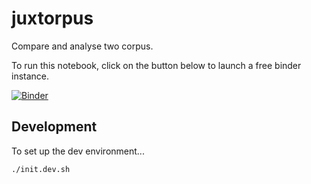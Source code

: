 # juxtorpus

Compare and analyse two corpus.

To run this notebook, click on the button below to launch a free binder instance.

[//]: # ([![Binder]&#40;https://binderhub.atap-binder.cloud.edu.au/badge_logo.svg&#41;]&#40;https://binderhub.atap-binder.cloud.edu.au/v2/gh/Sydney-Informatics-Hub/juxtorpus/DH_workshop_140323?labpath=notebooks%2FDH%20demo%2FDemo-final.ipynb&#41;)
[![Binder](https://dev-binderhub.atap-binder.cloud.edu.au/badge_logo.svg)](https://dev-binderhub.atap-binder.cloud.edu.au/v2/gh/alex-ip/juxtorpus/alex-ip-live-demo?labpath=notebooks%2Fdemos%2FDemo-AARNet.ipynb)

## Development

To set up the dev environment...

```shell
./init.dev.sh
```